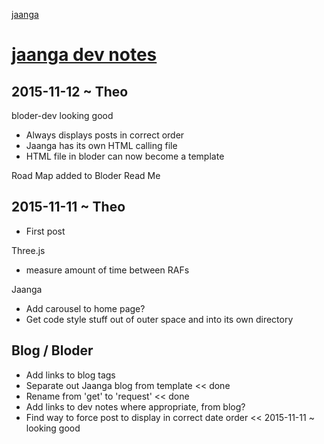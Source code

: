 [jaanga]( index.html )

[jaanga dev notes]( index.html#dev-notes )
==

## 2015-11-12 ~ Theo

bloder-dev looking good

* Always displays posts in correct order
* Jaanga has its own HTML calling file
* HTML file in bloder can now become a template

Road Map added to Bloder Read Me


## 2015-11-11 ~ Theo

* First post

Three.js

* measure amount of time between RAFs

Jaanga

* Add carousel to home page?
* Get code style stuff out of outer space and into its own directory

## Blog / Bloder

* Add links to blog tags
* Separate out Jaanga blog from template << done
* Rename from 'get' to 'request' << done
* Add links to dev notes where appropriate, from blog?
* Find way to force post to display in correct date order << 2015-11-11 ~ looking good


